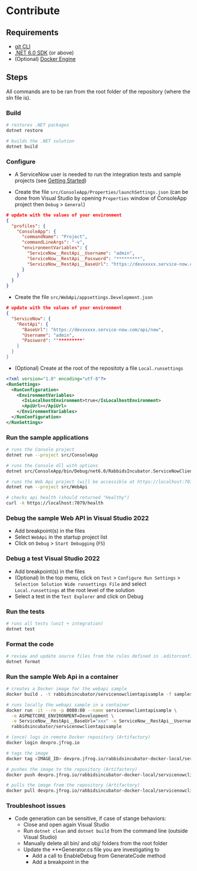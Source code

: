# Contribute

## Requirements

* [git CLI](https://git-scm.com/)
* [.NET 6.0 SDK](https://dotnet.microsoft.com/download) (or above)
* (Optional) [Docker Engine](https://docs.docker.com/engine/install/ubuntu/)

## Steps

All commands are to be ran from the root folder of the repository (where the sln file is).

### Build

```bash
# restores .NET packages
dotnet restore

# builds the .NET solution
dotnet build
```

### Configure

* A ServiceNow user is needed to run the integration tests and sample projects (see [Getting Started](./getting-started.md))

* Create the file `src/ConsoleApp/Properties/launchSettings.json` 
(can be done from Visual Studio by opening `Properties` window of ConsoleApp project then `Debug` > `General`)

```json
# update with the values of your environment
{
  "profiles": {
    "ConsoleApp": {
      "commandName": "Project",
      "commandLineArgs": "-v",
      "environmentVariables": {
        "ServiceNow__RestApi__Username": "admin",
        "ServiceNow__RestApi__Password": "*********",
        "ServiceNow__RestApi__BaseUrl": "https://devxxxxx.service-now.com/api/now"
      }
    }
  }
}
```

* Create the file `src/WebApi/appsettings.Development.json`

```json
# update with the values of your environment
{
  "ServiceNow": {
    "RestApi": {
      "BaseUrl": "https://devxxxxx.service-now.com/api/now",
      "Username": "admin",
      "Password": ""*********"
    }
  }
}
```

* (Optional) Create at the root of the repositoty a file `Local.runsettings`

```xml
<?xml version="1.0" encoding="utf-8"?>
<RunSettings>
  <RunConfiguration>
    <EnvironmentVariables>
      <IsLocalhostEnvironment>true</IsLocalhostEnvironment>
      <ApiUrl></ApiUrl>
    </EnvironmentVariables>
  </RunConfiguration>
</RunSettings>
```

### Run the sample applications

```bash
# runs the Console project
dotnet run --project src/ConsoleApp

# runs the Console dll with options
dotnet src/ConsoleApp/bin/Debug/net6.0/RabbidsIncubator.ServiceNowClient.ConsoleApp.dll -v

# runs the Web Api project (will be accessible at https://localhost:7079/swagger)
dotnet run --project src/WebApi

# checks api health (should returned "Healthy")
curl -k https://localhost:7079/health
```

### Debug the sample Web API in Visual Studio 2022

* Add breakpoint(s) in the files
* Select `WebApi` in the startup project list
* Click on `Debug` > `Start Debugging` (`F5`)

### Debug a test Visual Studio 2022

* Add breakpoint(s) in the files
* (Optional) In the top menu, click on `Test` > `Configure Run Settings` > `Selection Solution Wide runsettings File`
and select `Local.runsettings` at the root level of the solution
* Select a test in the `Test Explorer` and click on Debug

### Run the tests

```bash
# runs all tests (unit + integration)
dotnet test
```

### Format the code

```bash
# review and update source files from the rules defined in .editorconfig file
dotnet format
```

### Run the sample Web Api in a container

```bash
# creates a Docker image for the webapi sample
docker build . -t rabbidsincubator/servicenowclientapisample -f samples/WebApiSample/Dockerfile --no-cache

# runs locally the webapi sample in a container
docker run -it --rm -p 8080:80 --name servicenowclientapisample \
  -e ASPNETCORE_ENVIRONMENT=Development \
  -e ServiceNow__RestApi__BaseUrl="xxx" -e ServiceNow__RestApi__Username="xxx" -e ServiceNow__RestApi__Password="xxx" \
  rabbidsincubator/servicenowclientapisample

# (once) logs in remote Docker repository (Artifactory)
docker login devpro.jfrog.io

# tags the image
docker tag <IMAGE_ID> devpro.jfrog.io/rabbidsincubator-docker-local/servicenowclientapisample

# pushes the image to the repository (Artifactory)
docker push devpro.jfrog.io/rabbidsincubator-docker-local/servicenowclientapisample

# pulls the image from the repository (Artifactory)
docker pull devpro.jfrog.io/rabbidsincubator-docker-local/servicenowclientapisample
```

### Troubleshoot issues

* Code generation can be sensitive, if case of stange behaviors:
  * Close and open again Visual Studio
  * Run `dotnet clean` and `dotnet build` from the command line (outside Visual Studio)
  * Manually delete all bin/ and obj/ folders from the root folder
  * Update the ***Generator.cs file you are investigating to
    * Add a call to EnableDebug from GenerateCode method
    * Add a breakpoint in the 
